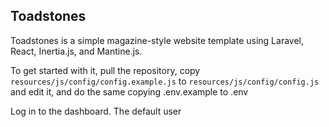Toadstones
----------

Toadstones is a simple magazine-style website template using Laravel, React, Inertia.js, and Mantine.js.

To get started with it, pull the repository, copy `resources/js/config/config.example.js` to 
`resources/js/config/config.js` and edit it, and do the same copying .env.example to .env

Log in to the dashboard. The default user
